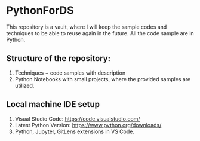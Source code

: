 # PythonForDS
This repository is a vault, where I will keep the sample codes and techniques to be able to reuse again in the future. All the code sample are in Python.

## Structure of the repository:
1. Techniques + code samples with description
2. Python Notebooks with small projects, where the provided samples are utilized.

## Local machine IDE setup
1. Visual Studio Code: https://code.visualstudio.com/
2. Latest Python Version: https://www.python.org/downloads/
3. Python, Jupyter, GitLens extensions in VS Code.
